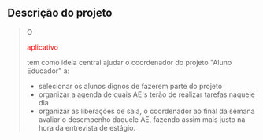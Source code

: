 Descrição do projeto
--------------------

>
>O <p style="color:#f00;">aplicativo</p> tem como ideia central ajudar o coordenador do projeto "Aluno Educador" a:
> - selecionar os alunos dignos de fazerem parte do projeto 
> - organizar a agenda de quais AE's terão de realizar tarefas naquele dia
> - organizar as liberações de sala,
>o coordenador ao final da semana avaliar o desempenho daquele AE, fazendo assim mais justo na hora da entrevista de estágio.
>